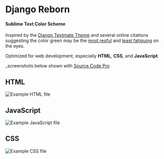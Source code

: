 # Django Reborn

#### Sublime Text Color Scheme

Inspired by the [Django Textmate Theme](https://code.djangoproject.com/wiki/TextMate) and several online citations suggesting the color green may be the [most resful](http://pinterest.com/Debbie5282/green-grass-green-is-the-most-restful-color-green-/) and [least fatiguing](http://askville.amazon.com/Eye-fatigue-light-color/AnswerViewer.do?requestId=764395) on the eyes.

Optimized for web development, especially **HTML**, **CSS**, and **JavaScript**.

_screenshots below shown with [Source Code Pro](http://blogs.adobe.com/typblography/2012/09/source-code-pro.html)

## HTML
![Example HTML file](https://raw.github.com/christopherscott/django-reborn/master/screens/django-reborn-html.png)

## JavaScript
![Example JavaScript file](https://raw.github.com/christopherscott/django-reborn/master/screens/django-reborn-javascript.png)

## CSS
![Example CSS file](https://raw.github.com/christopherscott/django-reborn/master/screens/django-reborn-css.png)

